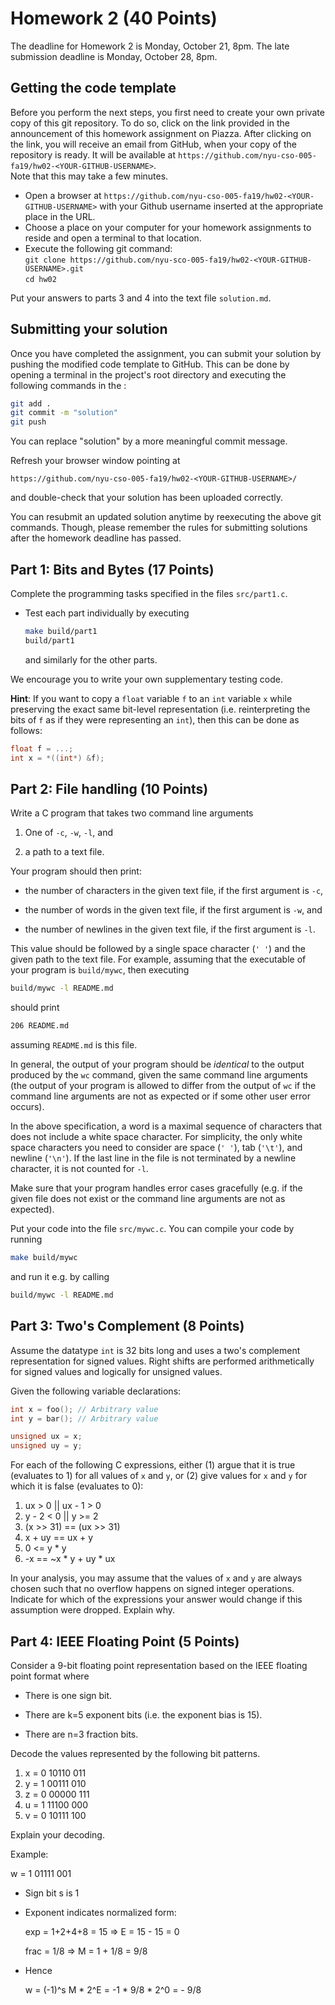 # Homework 2 (40 Points)

The deadline for Homework 2 is Monday, October 21, 8pm. The late
submission deadline is Monday, October 28, 8pm.

## Getting the code template

Before you perform the next steps, you first need to create your own
private copy of this git repository. To do so, click on the link
provided in the announcement of this homework assignment on
Piazza. After clicking on the link, you will receive an email from
GitHub, when your copy of the repository is ready. It will be
available at
`https://github.com/nyu-cso-005-fa19/hw02-<YOUR-GITHUB-USERNAME>`.  
Note that this may take a few minutes.

* Open a browser at `https://github.com/nyu-cso-005-fa19/hw02-<YOUR-GITHUB-USERNAME>` with your Github username inserted at the appropriate place in the URL.
* Choose a place on your computer for your homework assignments to reside and open a terminal to that location.
* Execute the following git command: <br/>
  ```git clone https://github.com/nyu-sco-005-fa19/hw02-<YOUR-GITHUB-USERNAME>.git```<br/>
  ```cd hw02```

Put your answers to parts 3 and 4 into the text file `solution.md`.

## Submitting your solution

Once you have completed the assignment, you can submit your solution
by pushing the modified code template to GitHub. This can be done by
opening a terminal in the project's root directory and executing the
following commands in the :

```bash
git add .
git commit -m "solution"
git push
```

You can replace "solution" by a more meaningful commit message.

Refresh your browser window pointing at
```
https://github.com/nyu-cso-005-fa19/hw02-<YOUR-GITHUB-USERNAME>/
```
and double-check that your solution has been uploaded correctly.

You can resubmit an updated solution anytime by reexecuting the above
git commands. Though, please remember the rules for submitting
solutions after the homework deadline has passed.


## Part 1: Bits and Bytes (17 Points)

Complete the programming tasks specified in the files
`src/part1.c`.

* Test each part individually by executing
  
  ```bash
  make build/part1
  build/part1
  ```
  and similarly for the other parts.
  
We encourage you to write your own supplementary testing code.

**Hint**: If you want to copy a `float` variable `f` to an `int`
variable `x` while preserving the exact same bit-level representation
(i.e. reinterpreting the bits of `f` as if they were representing an
`int`), then this can be done as follows:

```c
float f = ...;
int x = *((int*) &f);
```


## Part 2: File handling (10 Points)

Write a C program that takes two command line arguments

1. One of `-c`, `-w`, `-l`, and

2. a path to a text file.

Your program should then print:

* the number of characters in the given text file, if the first
  argument is `-c`,
  
* the number of words in the given text file, if the first argument
  is `-w`, and
  
* the number of newlines in the given text file, if the first
  argument is `-l`.

This value should be followed by a single space character (`' '`) and
the given path to the text file. For example, assuming that the
executable of your program is `build/mywc`, then executing

```bash
build/mywc -l README.md
```
should print
```bash
206 README.md
```
assuming `README.md` is this file.

In general, the output of your program should be *identical* to the
output produced by the `wc` command, given the same command line
arguments (the output of your program is allowed to differ from the
output of `wc` if the command line arguments are not as expected or
if some other user error occurs).

In the above specification, a word is a maximal sequence of characters
that does not include a white space character. For simplicity, the
only white space characters you need to consider are space (`' '`),
tab (`'\t'`), and newline (`'\n'`). If the last line in the file is
not terminated by a newline character, it is not counted for `-l`.

Make sure that your program handles error cases gracefully (e.g. if
the given file does not exist or the command line arguments are not as
expected).

Put your code into the file `src/mywc.c`. You can compile your code by
running 

```bash
make build/mywc
```

and run it e.g. by calling

```bash
build/mywc -l README.md
```

## Part 3: Two's Complement (8 Points)

Assume the datatype `int` is 32 bits long and uses a two's complement
representation for signed values.  Right shifts are performed
arithmetically for signed values and logically for unsigned values.

Given the following variable declarations:

```c
int x = foo(); // Arbitrary value
int y = bar(); // Arbitrary value

unsigned ux = x;
unsigned uy = y;
```

For each of the following C expressions, either (1) argue that it is
true (evaluates to 1) for all values of `x` and `y`, or (2) give
values for `x` and `y` for which it is false (evaluates to 0):

1. ux > 0 || ux - 1 > 0
1. y - 2 < 0 || y >= 2
1. (x >> 31) == (ux >> 31)
1. x + uy == ux + y
1. 0 <= y * y
1. -x == ~x * y + uy * ux

In your analysis, you may assume that the values of `x` and `y` are
always chosen such that no overflow happens on signed integer
operations. Indicate for which of the expressions your answer would
change if this assumption were dropped. Explain why.

## Part 4: IEEE Floating Point (5 Points)

Consider a 9-bit floating point representation based on the IEEE floating
point format where

* There is one sign bit.

* There are k=5 exponent bits (i.e. the exponent bias is 15).

* There are n=3 fraction bits.

Decode the values represented by the following bit patterns.

1. x = 0 10110 011
2. y = 1 00111 010
3. z = 0 00000 111
4. u = 1 11100 000
5. v = 0 10111 100

Explain your decoding.

Example:

w = 1 01111 001 

- Sign bit s is 1

- Exponent indicates normalized form: 

  exp = 1+2+4+8 = 15 => E = 15 - 15 = 0

  frac = 1/8 => M = 1 + 1/8 = 9/8
  
- Hence
  
  w = (-1)^s M * 2^E = -1 * 9/8 * 2^0 = - 9/8
  
